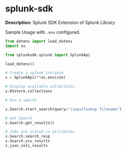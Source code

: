 # splunk-sdk

__Description:__ Splunk SDK Extension of Splunk Library

Sample Usage with ``.env`` configured.

```python
from dotenv import load_dotenv
import os

from splunksdk.splunk import SplunkApi

load_dotenv()

# Create a splunk instance
s = SplunkApi(**os.environ)

# Display available collections
s.KVstore.collections 

# Run a search

s.Search.start_search(query="|inputlookup filename")

# Get Search
s.Search.get_results()

# Jobs are stored in attributes
s.Search.search_resp
s.Search.csv_results
s.json_cols_results
```
